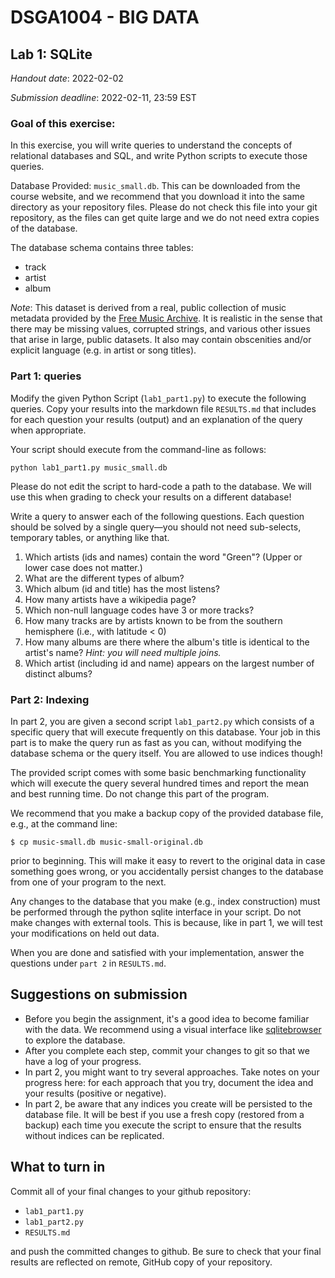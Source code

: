 # DSGA1004 - BIG DATA
## Lab 1: SQLite

*Handout date*: 2022-02-02

*Submission deadline*: 2022-02-11, 23:59 EST

### Goal of this exercise:
In this exercise, you will write queries to understand the concepts of relational databases and SQL, and write Python scripts to execute those queries.	
			
Database Provided:  `music_small.db`.  This can be downloaded from the course website, and we recommend that you download it into the same directory as your repository files.  Please do not check this file into your git repository, as the files can get quite large and we do not need extra copies of the database.

The database schema contains three tables:

- track
- artist
- album

*Note*: This dataset is derived from a real, public collection of music metadata provided by the [Free Music Archive](https://freemusicarchive.org/).  It is realistic in the sense that there may be missing values, corrupted strings, and various other issues that arise in large, public datasets.  It also may contain obscenities and/or explicit language (e.g. in artist or song titles).

### Part 1: queries

Modify the given Python Script (`lab1_part1.py`) to execute the following queries. Copy your results into the markdown file `RESULTS.md` that includes for each question your results (output) and an explanation of the query when appropriate.

Your script should execute from the command-line as follows:
```
python lab1_part1.py music_small.db
```
Please do not edit the script to hard-code a path to the database.
We will use this when grading to check your results on a different database!

Write a query to answer each of the following questions.  Each question should be solved by a single query—you should not need sub-selects, temporary tables, or anything like that.

1. Which artists (ids and names) contain the word "Green"?  (Upper or lower case does not matter.)
2. What are the different types of album?
3. Which album (id and title) has the most listens?
4. How many artists have a wikipedia page?
5. Which non-null language codes have 3 or more tracks?
6. How many tracks are by artists known to be from the southern hemisphere (i.e., with latitude < 0)
7. How many albums are there where the album's title is identical to the artist's name? *Hint: you will need multiple joins.*
8. Which artist (including id and name) appears on the largest number of distinct albums?


### Part 2: Indexing

In part 2, you are given a second script `lab1_part2.py` which consists of a specific query that will execute frequently on this database.
Your job in this part is to make the query run as fast as you can, without modifying the database schema or the query itself.  You are allowed to use indices though!

The provided script comes with some basic benchmarking functionality which will execute the query several hundred times and report the mean and best running time.  Do not change this part of the program.

We recommend that you make a backup copy of the provided database file, e.g., at the command line:
```
$ cp music-small.db music-small-original.db
```
prior to beginning.  This will make it easy to revert to the original data in case something goes wrong, or you accidentally persist changes to the database from one of your program to the next.

Any changes to the database that you make (e.g., index construction) must be performed through the python sqlite interface in your script.  Do not make changes with external tools.  This is because, like in part 1, we will test your modifications on held out data.

When you are done and satisfied with your implementation, answer the questions under `part 2` in `RESULTS.md`.

## Suggestions on submission
- Before you begin the assignment, it's a good idea to become familiar with the data.  We recommend using a  visual interface like [sqlitebrowser](https://sqlitebrowser.org/) to explore the database.
- After you complete each step, commit your changes to git so that we have a log of your progress.
- In part 2, you might want to try several approaches.  Take notes on your progress here: for each approach that you try, document the idea and your results (positive or negative).
- In part 2, be aware that any indices you create will be persisted to the database file.  It will be best if you use a fresh copy (restored from a backup) each time you execute the script to ensure that the results without indices can be replicated.


## What to turn in

Commit all of your final changes to your github repository:
- `lab1_part1.py`
- `lab1_part2.py`
- `RESULTS.md`

and push the committed changes to github.  Be sure to check that your final results are reflected on remote, GitHub copy of your repository.
